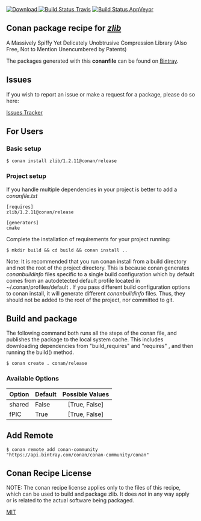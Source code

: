 [![Download](https://api.bintray.com/packages/conan-community/conan/zlib%3Aconan/images/download.svg) ](https://bintray.com/conan-community/conan/zlib%3Aconan/_latestVersion)
[![Build Status Travis](https://travis-ci.org/conan-community/conan-zlib.svg?branch=release%2F1.2.11)](https://travis-ci.org/conan-community/conan-zlib)
[![Build Status AppVeyor](https://ci.appveyor.com/api/projects/status/github/conan-community/conan-zlib?branch=release%2F1.2.11&svg=true)](https://ci.appveyor.com/project/ConanCIintegration/conan-zlib)

## Conan package recipe for [*zlib*](https://zlib.net)

A Massively Spiffy Yet Delicately Unobtrusive Compression Library (Also Free, Not to Mention Unencumbered by Patents)

The packages generated with this **conanfile** can be found on [Bintray](https://bintray.com/conan-community/conan/zlib%3Aconan).


## Issues

If you wish to report an issue or make a request for a package, please do so here:

[Issues Tracker](https://github.com/conan-community/community/issues)


## For Users

### Basic setup

    $ conan install zlib/1.2.11@conan/release

### Project setup

If you handle multiple dependencies in your project is better to add a *conanfile.txt*

    [requires]
    zlib/1.2.11@conan/release

    [generators]
    cmake

Complete the installation of requirements for your project running:

    $ mkdir build && cd build && conan install ..

Note: It is recommended that you run conan install from a build directory and not the root of the project directory.  This is because conan generates *conanbuildinfo* files specific to a single build configuration which by default comes from an autodetected default profile located in ~/.conan/profiles/default .  If you pass different build configuration options to conan install, it will generate different *conanbuildinfo* files.  Thus, they should not be added to the root of the project, nor committed to git.


## Build and package

The following command both runs all the steps of the conan file, and publishes the package to the local system cache.  This includes downloading dependencies from "build_requires" and "requires" , and then running the build() method.

    $ conan create . conan/release


### Available Options
| Option        | Default | Possible Values  |
| ------------- |:----------------- |:------------:|
| shared      | False |  [True, False] |
| fPIC      | True |  [True, False] |


## Add Remote

    $ conan remote add conan-community "https://api.bintray.com/conan/conan-community/conan"


## Conan Recipe License

NOTE: The conan recipe license applies only to the files of this recipe, which can be used to build and package zlib.
It does *not* in any way apply or is related to the actual software being packaged.

[MIT](LICENSE)
